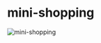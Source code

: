 # mini-shopping

![mini-shopping](https://user-images.githubusercontent.com/78066837/106703797-4fe70100-662e-11eb-8bf6-87af79eef996.gif)
